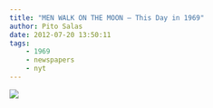 ```yaml
---
title: "MEN WALK ON THE MOON – This Day in 1969"
author: Pito Salas
date: 2012-07-20 13:50:11
tags:
    - 1969
    - newspapers
    - nyt
---
```



![](https://i0.wp.com/graphics8.nytimes.com/images/section/learning/general/onthisday/big/0720_big.gif?w=584)


